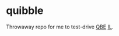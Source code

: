 # quibble

Throwaway repo for me to test-drive [QBE](https://c9x.me/compile/)
[IL](https://c9x.me/compile/doc/il.html).
